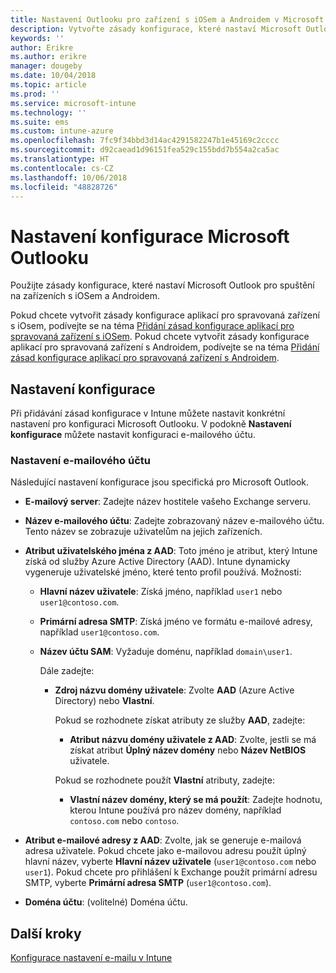 ```yaml
---
title: Nastavení Outlooku pro zařízení s iOSem a Androidem v Microsoft Intune
description: Vytvořte zásady konfigurace, které nastaví Microsoft Outlook pro spuštění na zařízeních s iOSem a Androidem.
keywords: ''
author: Erikre
ms.author: erikre
manager: dougeby
ms.date: 10/04/2018
ms.topic: article
ms.prod: ''
ms.service: microsoft-intune
ms.technology: ''
ms.suite: ems
ms.custom: intune-azure
ms.openlocfilehash: 7fc9f34bbd3d14ac4291582247b1e45169c2cccc
ms.sourcegitcommit: d92caead1d96151fea529c155bdd7b554a2ca5ac
ms.translationtype: HT
ms.contentlocale: cs-CZ
ms.lasthandoff: 10/06/2018
ms.locfileid: "48828726"
---
```

# <a name="microsoft-outlook-configuration-settings"></a>Nastavení konfigurace Microsoft Outlooku 

Použijte zásady konfigurace, které nastaví Microsoft Outlook pro spuštění na zařízeních s iOSem a Androidem. 

Pokud chcete vytvořit zásady konfigurace aplikací pro spravovaná zařízení s iOsem, podívejte se na téma [Přidání zásad konfigurace aplikací pro spravovaná zařízení s iOSem](app-configuration-policies-use-ios.md). Pokud chcete vytvořit zásady konfigurace aplikací pro spravovaná zařízení s Androidem, podívejte se na téma [Přidání zásad konfigurace aplikací pro spravovaná zařízení s Androidem](app-configuration-policies-use-android.md). 

## <a name="configuration-settings"></a>Nastavení konfigurace

Při přidávání zásad konfigurace v Intune můžete nastavit konkrétní nastavení pro konfiguraci Microsoft Outlooku. V podokně **Nastavení konfigurace** můžete nastavit konfiguraci e-mailového účtu.

### <a name="email-account-settings"></a>Nastavení e-mailového účtu

Následující nastavení konfigurace jsou specifická pro Microsoft Outlook.

- **E-mailový server**: Zadejte název hostitele vašeho Exchange serveru.
- **Název e-mailového účtu**: Zadejte zobrazovaný název e-mailového účtu. Tento název se zobrazuje uživatelům na jejich zařízeních.
- **Atribut uživatelského jména z AAD**: Toto jméno je atribut, který Intune získá od služby Azure Active Directory (AAD). Intune dynamicky vygeneruje uživatelské jméno, které tento profil používá. Možnosti:
  - **Hlavní název uživatele**: Získá jméno, například `user1` nebo `user1@contoso.com`.
  - **Primární adresa SMTP**: Získá jméno ve formátu e-mailové adresy, například `user1@contoso.com`.
  - **Název účtu SAM**: Vyžaduje doménu, například `domain\user1`.

    Dále zadejte:  
    - **Zdroj názvu domény uživatele**: Zvolte **AAD** (Azure Active Directory) nebo **Vlastní**.

      Pokud se rozhodnete získat atributy ze služby **AAD**, zadejte:
      - **Atribut názvu domény uživatele z AAD**: Zvolte, jestli se má získat atribut **Úplný název domény** nebo **Název NetBIOS** uživatele.

      Pokud se rozhodnete použít **Vlastní** atributy, zadejte:
      - **Vlastní název domény, který se má použít**: Zadejte hodnotu, kterou Intune používá pro název domény, například `contoso.com` nebo `contoso`.

- **Atribut e-mailové adresy z AAD**: Zvolte, jak se generuje e-mailová adresa uživatele. Pokud chcete jako e-mailovou adresu použít úplný hlavní název, vyberte **Hlavní název uživatele** (`user1@contoso.com` nebo `user1`). Pokud chcete pro přihlášení k Exchange použít primární adresu SMTP, vyberte **Primární adresa SMTP** (`user1@contoso.com`).
- **Doména účtu**: (volitelné) Doména účtu.

## <a name="next-steps"></a>Další kroky
[Konfigurace nastavení e-mailu v Intune](email-settings-configure.md)

